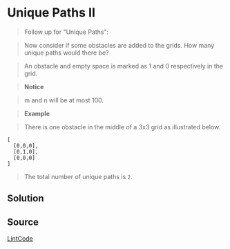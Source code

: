 # Unique Paths II

> Follow up for "Unique Paths":

> Now consider if some obstacles are added to the grids. How many unique paths would there be?

> An obstacle and empty space is marked as 1 and 0 respectively in the grid.

>  __Notice__

> m and n will be at most 100.

> __Example__

> There is one obstacle in the middle of a 3x3 grid as illustrated below.

```
[
  [0,0,0],
  [0,1,0],
  [0,0,0]
]
```

> The total number of unique paths is `2`.

## Solution


## Source

[LintCode](http://www.lintcode.com/en/problem/unique-paths/)